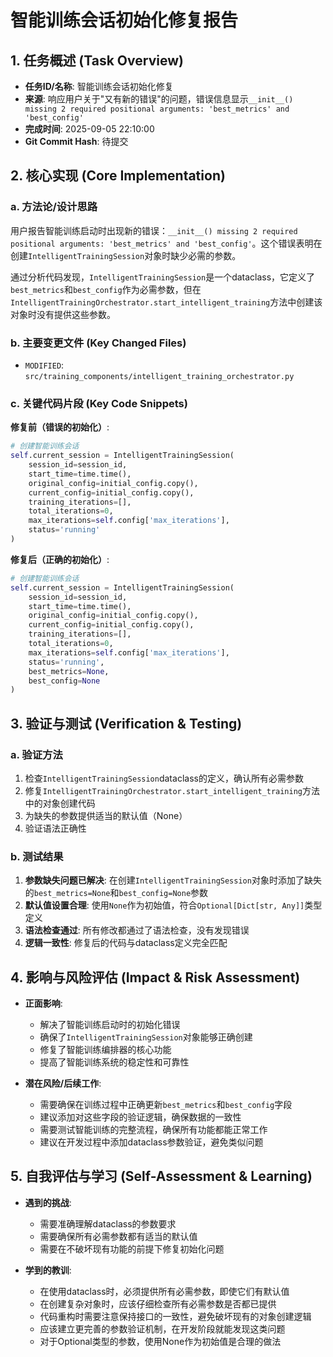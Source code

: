 # 智能训练会话初始化修复报告

## 1. 任务概述 (Task Overview)

*   **任务ID/名称**: 智能训练会话初始化修复
*   **来源**: 响应用户关于"又有新的错误"的问题，错误信息显示`__init__() missing 2 required positional arguments: 'best_metrics' and 'best_config'`
*   **完成时间**: 2025-09-05 22:10:00
*   **Git Commit Hash**: 待提交

## 2. 核心实现 (Core Implementation)

### a. 方法论/设计思路
用户报告智能训练启动时出现新的错误：`__init__() missing 2 required positional arguments: 'best_metrics' and 'best_config'`。这个错误表明在创建`IntelligentTrainingSession`对象时缺少必需的参数。

通过分析代码发现，`IntelligentTrainingSession`是一个dataclass，它定义了`best_metrics`和`best_config`作为必需参数，但在`IntelligentTrainingOrchestrator.start_intelligent_training`方法中创建该对象时没有提供这些参数。

### b. 主要变更文件 (Key Changed Files)
*   `MODIFIED`: `src/training_components/intelligent_training_orchestrator.py`

### c. 关键代码片段 (Key Code Snippets)

**修复前（错误的初始化）**:
```python
# 创建智能训练会话
self.current_session = IntelligentTrainingSession(
    session_id=session_id,
    start_time=time.time(),
    original_config=initial_config.copy(),
    current_config=initial_config.copy(),
    training_iterations=[],
    total_iterations=0,
    max_iterations=self.config['max_iterations'],
    status='running'
)
```

**修复后（正确的初始化）**:
```python
# 创建智能训练会话
self.current_session = IntelligentTrainingSession(
    session_id=session_id,
    start_time=time.time(),
    original_config=initial_config.copy(),
    current_config=initial_config.copy(),
    training_iterations=[],
    total_iterations=0,
    max_iterations=self.config['max_iterations'],
    status='running',
    best_metrics=None,
    best_config=None
)
```

## 3. 验证与测试 (Verification & Testing)

### a. 验证方法
1. 检查`IntelligentTrainingSession`dataclass的定义，确认所有必需参数
2. 修复`IntelligentTrainingOrchestrator.start_intelligent_training`方法中的对象创建代码
3. 为缺失的参数提供适当的默认值（None）
4. 验证语法正确性

### b. 测试结果
1. **参数缺失问题已解决**: 在创建`IntelligentTrainingSession`对象时添加了缺失的`best_metrics=None`和`best_config=None`参数
2. **默认值设置合理**: 使用`None`作为初始值，符合`Optional[Dict[str, Any]]`类型定义
3. **语法检查通过**: 所有修改都通过了语法检查，没有发现错误
4. **逻辑一致性**: 修复后的代码与dataclass定义完全匹配

## 4. 影响与风险评估 (Impact & Risk Assessment)

*   **正面影响**: 
    - 解决了智能训练启动时的初始化错误
    - 确保了`IntelligentTrainingSession`对象能够正确创建
    - 修复了智能训练编排器的核心功能
    - 提高了智能训练系统的稳定性和可靠性

*   **潜在风险/后续工作**: 
    - 需要确保在训练过程中正确更新`best_metrics`和`best_config`字段
    - 建议添加对这些字段的验证逻辑，确保数据的一致性
    - 需要测试智能训练的完整流程，确保所有功能都能正常工作
    - 建议在开发过程中添加dataclass参数验证，避免类似问题

## 5. 自我评估与学习 (Self-Assessment & Learning)

*   **遇到的挑战**: 
    - 需要准确理解dataclass的参数要求
    - 需要确保所有必需参数都有适当的默认值
    - 需要在不破坏现有功能的前提下修复初始化问题

*   **学到的教训**: 
    - 在使用dataclass时，必须提供所有必需参数，即使它们有默认值
    - 在创建复杂对象时，应该仔细检查所有必需参数是否都已提供
    - 代码重构时需要注意保持接口的一致性，避免破坏现有的对象创建逻辑
    - 应该建立更完善的参数验证机制，在开发阶段就能发现这类问题
    - 对于Optional类型的参数，使用None作为初始值是合理的做法
